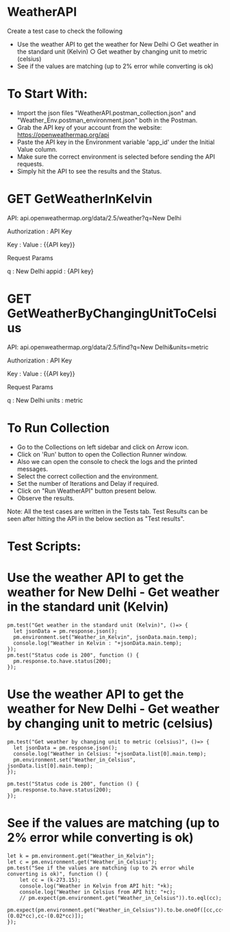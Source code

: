 # WeatherAPI

Create a test case to check the following 
- Use the weather API to get the weather for New Delhi 
  ○ Get weather in the standard unit (Kelvin) 
  ○ Get weather by changing unit to metric (celsius) 
- See if the values are matching (up to 2% error while converting is ok)

# To Start With:

- Import the json files "WeatherAPI.postman_collection.json" and "Weather_Env.postman_environment.json" both in the Postman.
- Grab the API key of your account from the website:  https://openweathermap.org/api
- Paste the API key in the Environment variable 'app_id' under the Initial Value column.
- Make sure the correct environment is selected before sending the API requests.
- Simply hit the API to see the results and the Status.

# GET     GetWeatherInKelvin 

API:  api.openweathermap.org/data/2.5/weather?q=New Delhi

Authorization   : API Key

  Key   :  <key>
  Value :  {{API key}}
  
Request Params 
  
  q     :  New Delhi
  appid :  {API key}


# GET     GetWeatherByChangingUnitToCelsius

API:  api.openweathermap.org/data/2.5/find?q=New Delhi&units=metric

Authorization   : API Key

  Key   :  <key>
  Value :  {{API key}}
  
Request Params

  q     :  New Delhi
  units :  metric
  
  

# To Run Collection

- Go to the Collections on left sidebar and click on Arrow icon.
- Click on 'Run' button to open the Collection Runner window.
- Also we can open the console to check the logs and the printed messages.
- Select the correct collection and the environment.
- Set the number of Iterations and Delay if required.
- Click on "Run WeatherAPI" button present below.
- Observe the results.


Note: All the test cases are written in the Tests tab. Test Results can be seen after hitting the API in the below section as "Test results".

# Test Scripts:

  # Use the weather API to get the weather for New Delhi - Get weather in the standard unit (Kelvin) 
    pm.test("Get weather in the standard unit (Kelvin)", ()=> {
      let jsonData = pm.response.json();
      pm.environment.set("Weather_in_Kelvin", jsonData.main.temp);
      console.log("Weather in Kelvin : "+jsonData.main.temp); 
    });
    pm.test("Status code is 200", function () {
      pm.response.to.have.status(200);
    });
  
  # Use the weather API to get the weather for New Delhi - Get weather by changing unit to metric (celsius) 
    pm.test("Get weather by changing unit to metric (celsius)", ()=> {
      let jsonData = pm.response.json();
      console.log("Weather in Celsius: "+jsonData.list[0].main.temp);
      pm.environment.set("Weather_in_Celsius", jsonData.list[0].main.temp);
    });

    pm.test("Status code is 200", function () {
      pm.response.to.have.status(200);
    });
    
  # See if the values are matching (up to 2% error while converting is ok)
    let k = pm.environment.get("Weather_in_Kelvin");
    let c = pm.environment.get("Weather_in_Celsius");
    pm.test("See if the values are matching (up to 2% error while converting is ok)", function () {
        let cc = (k-273.15);
        console.log("Weather in Kelvin from API hit: "+k);
        console.log("Weather in Celsius from API hit: "+c);
        // pm.expect(pm.environment.get("Weather_in_Celsius")).to.eql(cc); 
        pm.expect(pm.environment.get("Weather_in_Celsius")).to.be.oneOf([cc,cc+(0.02*cc),cc-(0.02*cc)]);
    });

